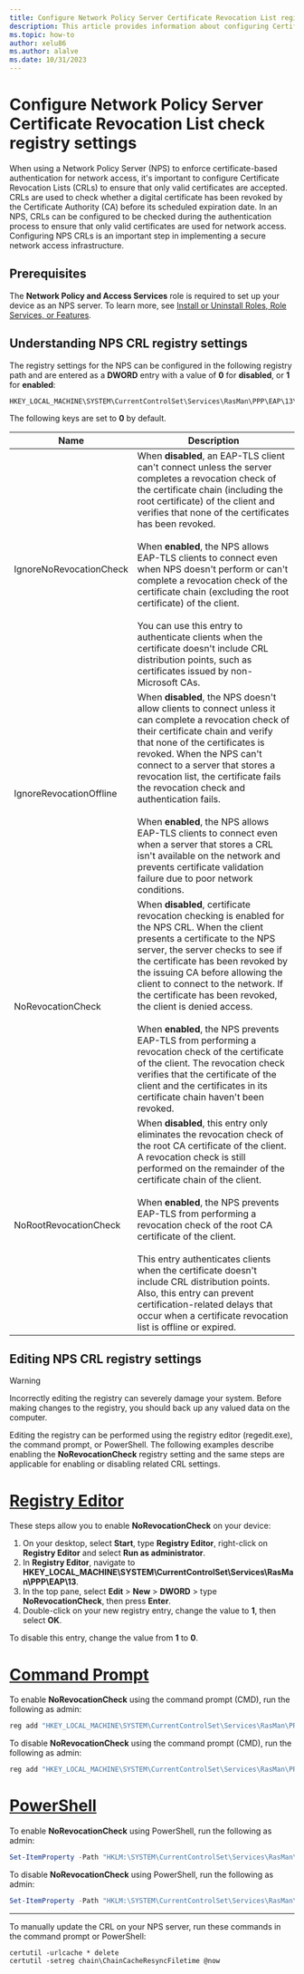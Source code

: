 ```yaml
---
title: Configure Network Policy Server Certificate Revocation List registry settings for Windows Server
description: This article provides information about configuring Certificate Revocation List registry settings for EAP-TLS authentication on a Network Policy Server in a Windows Server environment.
ms.topic: how-to
author: xelu86
ms.author: alalve
ms.date: 10/31/2023
---
```


# Configure Network Policy Server Certificate Revocation List check registry settings

When using a Network Policy Server (NPS) to enforce certificate-based authentication for network access, it's important to configure Certificate Revocation Lists (CRLs) to ensure that only valid certificates are accepted. CRLs are used to check whether a digital certificate has been revoked by the Certificate Authority (CA) before its scheduled expiration date. In an NPS, CRLs can be configured to be checked during the authentication process to ensure that only valid certificates are used for network access. Configuring NPS CRLs is an important step in implementing a secure network access infrastructure.

## Prerequisites

The **Network Policy and Access Services** role is required to set up your device as an NPS server. To learn more, see [Install or Uninstall Roles, Role Services, or Features](/windows-server/administration/server-manager/install-or-uninstall-roles-role-services-or-features).

## Understanding NPS CRL registry settings

The registry settings for the NPS can be configured in the following registry path and are entered as a **DWORD** entry with a value of **0** for **disabled**, or **1** for **enabled**:  

```registry
HKEY_LOCAL_MACHINE\SYSTEM\CurrentControlSet\Services\RasMan\PPP\EAP\13\
```

The following keys are set to **0** by default.

|Name|Description|
|-|-|
|IgnoreNoRevocationCheck | When **disabled**, an EAP-TLS client can't connect unless the server completes a revocation check of the certificate chain (including the root certificate) of the client and verifies that none of the certificates has been revoked. <br><br> When **enabled**, the NPS allows EAP-TLS clients to connect even when NPS doesn't perform or can't complete a revocation check of the certificate chain (excluding the root certificate) of the client. <br><br> You can use this entry to authenticate clients when the certificate doesn't include CRL distribution points, such as certificates issued by non-Microsoft CAs.  |
|IgnoreRevocationOffline | When **disabled**, the NPS doesn't allow clients to connect unless it can complete a revocation check of their certificate chain and verify that none of the certificates is revoked. When the NPS can't connect to a server that stores a revocation list, the certificate fails the revocation check and authentication fails. <br><br> When **enabled**, the NPS allows EAP-TLS clients to connect even when a server that stores a CRL isn't available on the network and prevents certificate validation failure due to poor network conditions. |
|NoRevocationCheck | When **disabled**, certificate revocation checking is enabled for the NPS CRL. When the client presents a certificate to the NPS server, the server checks to see if the certificate has been revoked by the issuing CA before allowing the client to connect to the network. If the certificate has been revoked, the client is denied access. <br><br> When **enabled**, the NPS prevents EAP-TLS from performing a revocation check of the certificate of the client. The revocation check verifies that the certificate of the client and the certificates in its certificate chain haven't been revoked. |
|NoRootRevocationCheck | When **disabled**, this entry only eliminates the revocation check of the root CA certificate of the client. A revocation check is still performed on the remainder of the certificate chain of the client. <br><br> When **enabled**, the NPS prevents EAP-TLS from performing a revocation check of the root CA certificate of the client. <br><br> This entry authenticates clients when the certificate doesn't include CRL distribution points. Also, this entry can prevent certification-related delays that occur when a certificate revocation list is offline or expired. |

## Editing NPS CRL registry settings

> [!WARNING]
> Incorrectly editing the registry can severely damage your system. Before making changes to the registry, you should back up any valued data on the computer.

Editing the registry can be performed using the registry editor (regedit.exe), the command prompt, or PowerShell. The following examples describe enabling the **NoRevocationCheck** registry setting and the same steps are applicable for enabling or disabling related CRL settings.

# [Registry Editor](#tab/registry-editor)

These steps allow you to enable **NoRevocationCheck** on your device:

1. On your desktop, select **Start**, type **Registry Editor**, right-click on **Registry Editor** and select **Run as administrator**.
1. In **Registry Editor**, navigate to **HKEY_LOCAL_MACHINE\SYSTEM\CurrentControlSet\Services\RasMan\PPP\EAP\13**.
1. In the top pane, select **Edit** > **New** > **DWORD** > type **NoRevocationCheck**, then press **Enter**.
1. Double-click on your new registry entry, change the value to **1**, then select **OK**.

To disable this entry, change the value from **1** to **0**.

# [Command Prompt](#tab/command-promt)

To enable **NoRevocationCheck** using the command prompt (CMD), run the following as admin:

```cmd
reg add "HKEY_LOCAL_MACHINE\SYSTEM\CurrentControlSet\Services\RasMan\PPP\EAP\13" /v "NoRevocationCheck" /t REG_DWORD /d 1 /f
```

To disable **NoRevocationCheck** using the command prompt (CMD), run the following as admin:

```cmd
reg add "HKEY_LOCAL_MACHINE\SYSTEM\CurrentControlSet\Services\RasMan\PPP\EAP\13" /v "NoRevocationCheck" /t REG_DWORD /d 0 /f
```

# [PowerShell](#tab/powershell)

To enable **NoRevocationCheck** using PowerShell, run the following as admin:

```powershell
Set-ItemProperty -Path "HKLM:\SYSTEM\CurrentControlSet\Services\RasMan\PPP\EAP\13" -Name "NoRevocationCheck" -Value 1
```

To disable **NoRevocationCheck** using PowerShell, run the following as admin:

```powershell
Set-ItemProperty -Path "HKLM:\SYSTEM\CurrentControlSet\Services\RasMan\PPP\EAP\13" -Name "NoRevocationCheck" -Value 0
```

---

To manually update the CRL on your NPS server, run these commands in the command prompt or PowerShell:

```
certutil -urlcache * delete
certutil -setreg chain\ChainCacheResyncFiletime @now
```
